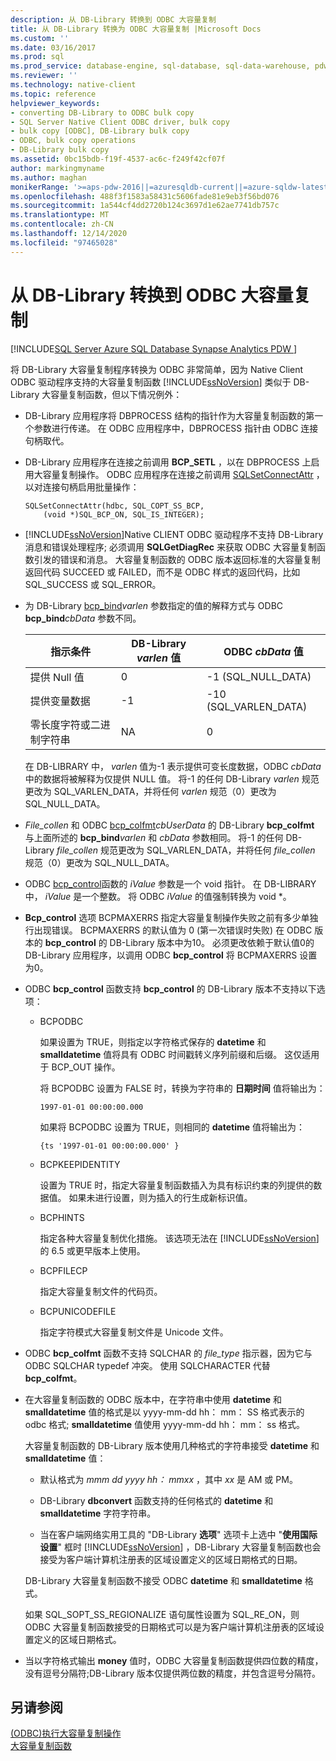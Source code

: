 ```yaml
---
description: 从 DB-Library 转换到 ODBC 大容量复制
title: 从 DB-Library 转换为 ODBC 大容量复制 |Microsoft Docs
ms.custom: ''
ms.date: 03/16/2017
ms.prod: sql
ms.prod_service: database-engine, sql-database, sql-data-warehouse, pdw
ms.reviewer: ''
ms.technology: native-client
ms.topic: reference
helpviewer_keywords:
- converting DB-Library to ODBC bulk copy
- SQL Server Native Client ODBC driver, bulk copy
- bulk copy [ODBC], DB-Library bulk copy
- ODBC, bulk copy operations
- DB-Library bulk copy
ms.assetid: 0bc15bdb-f19f-4537-ac6c-f249f42cf07f
author: markingmyname
ms.author: maghan
monikerRange: '>=aps-pdw-2016||=azuresqldb-current||=azure-sqldw-latest||>=sql-server-2016||>=sql-server-linux-2017||=azuresqldb-mi-current'
ms.openlocfilehash: 488f3f1583a58431c5606fade81e9eb3f56bd076
ms.sourcegitcommit: 1a544cf4dd2720b124c3697d1e62ae7741db757c
ms.translationtype: MT
ms.contentlocale: zh-CN
ms.lasthandoff: 12/14/2020
ms.locfileid: "97465028"
---
```

# <a name="converting-from-db-library-to-odbc-bulk-copy"></a>从 DB-Library 转换到 ODBC 大容量复制
[!INCLUDE[SQL Server Azure SQL Database Synapse Analytics PDW ](../../includes/applies-to-version/sql-asdb-asdbmi-asa-pdw.md)]

  将 DB-Library 大容量复制程序转换为 ODBC 非常简单，因为 Native Client ODBC 驱动程序支持的大容量复制函数 [!INCLUDE[ssNoVersion](../../includes/ssnoversion-md.md)] 类似于 DB-Library 大容量复制函数，但以下情况例外：  
  
-   DB-Library 应用程序将 DBPROCESS 结构的指针作为大容量复制函数的第一个参数进行传递。 在 ODBC 应用程序中，DBPROCESS 指针由 ODBC 连接句柄取代。  
  
-   DB-Library 应用程序在连接之前调用 **BCP_SETL** ，以在 DBPROCESS 上启用大容量复制操作。 ODBC 应用程序在连接之前调用 [SQLSetConnectAttr](../../relational-databases/native-client-odbc-api/sqlsetconnectattr.md) ，以对连接句柄启用批量操作：  
  
    ```  
    SQLSetConnectAttr(hdbc, SQL_COPT_SS_BCP,  
        (void *)SQL_BCP_ON, SQL_IS_INTEGER);  
    ```  
  
-   [!INCLUDE[ssNoVersion](../../includes/ssnoversion-md.md)]Native CLIENT ODBC 驱动程序不支持 DB-Library 消息和错误处理程序; 必须调用 **SQLGetDiagRec** 来获取 ODBC 大容量复制函数引发的错误和消息。 大容量复制函数的 ODBC 版本返回标准的大容量复制返回代码 SUCCEED 或 FAILED，而不是 ODBC 样式的返回代码，比如 SQL_SUCCESS 或 SQL_ERROR。  
  
-   为 DB-Library [bcp_bind](../../relational-databases/native-client-odbc-extensions-bulk-copy-functions/bcp-bind.md)*varlen* 参数指定的值的解释方式与 ODBC **bcp_bind**_cbData_ 参数不同。  
  
    |指示条件|DB-Library *varlen* 值|ODBC *cbData* 值|  
    |-------------------------|--------------------------------|-------------------------|  
    |提供 Null 值|0|-1 (SQL_NULL_DATA)|  
    |提供变量数据|-1|-10 (SQL_VARLEN_DATA)|  
    |零长度字符或二进制字符串|NA|0|  
  
     在 DB-LIBRARY 中， *varlen* 值为-1 表示提供可变长度数据，ODBC *cbData* 中的数据将被解释为仅提供 NULL 值。 将-1 的任何 DB-Library *varlen* 规范更改为 SQL_VARLEN_DATA，并将任何 *varlen* 规范（0）更改为 SQL_NULL_DATA。  
  
-   _File_collen_ 和 ODBC [bcp_colfmt](../../relational-databases/native-client-odbc-extensions-bulk-copy-functions/bcp-colfmt.md)*cbUserData* 的 DB-Library **bcp_colfmt** 与上面所述的 **bcp_bind**_varlen_ 和 *cbData* 参数相同。 将-1 的任何 DB-Library *file_collen* 规范更改为 SQL_VARLEN_DATA，并将任何 *file_collen* 规范（0）更改为 SQL_NULL_DATA。  
  
-   ODBC [bcp_control](../../relational-databases/native-client-odbc-extensions-bulk-copy-functions/bcp-control.md)函数的 *iValue* 参数是一个 void 指针。 在 DB-LIBRARY 中， *iValue* 是一个整数。 将 ODBC *iValue* 的值强制转换为 void *。  
  
-   **Bcp_control** 选项 BCPMAXERRS 指定大容量复制操作失败之前有多少单独行出现错误。 BCPMAXERRS 的默认值为 0 (第一次错误时失败) 在 ODBC 版本的 **bcp_control** 的 DB-Library 版本中为10。 必须更改依赖于默认值0的 DB-Library 应用程序，以调用 ODBC **bcp_control** 将 BCPMAXERRS 设置为0。  
  
-   ODBC **bcp_control** 函数支持 **bcp_control** 的 DB-Library 版本不支持以下选项：  
  
    -   BCPODBC  
  
         如果设置为 TRUE，则指定以字符格式保存的 **datetime** 和 **smalldatetime** 值将具有 ODBC 时间戳转义序列前缀和后缀。 这仅适用于 BCP_OUT 操作。  
  
         将 BCPODBC 设置为 FALSE 时，转换为字符串的 **日期时间** 值将输出为：  
  
        ```  
        1997-01-01 00:00:00.000  
        ```  
  
         如果将 BCPODBC 设置为 TRUE，则相同的 **datetime** 值将输出为：  
  
        ```  
        {ts '1997-01-01 00:00:00.000' }  
        ```  
  
    -   BCPKEEPIDENTITY  
  
         设置为 TRUE 时，指定大容量复制函数插入为具有标识约束的列提供的数据值。 如果未进行设置，则为插入的行生成新标识值。  
  
    -   BCPHINTS  
  
         指定各种大容量复制优化措施。 该选项无法在 [!INCLUDE[ssNoVersion](../../includes/ssnoversion-md.md)] 的 6.5 或更早版本上使用。  
  
    -   BCPFILECP  
  
         指定大容量复制文件的代码页。  
  
    -   BCPUNICODEFILE  
  
         指定字符模式大容量复制文件是 Unicode 文件。  
  
-   ODBC **bcp_colfmt** 函数不支持 SQLCHAR 的 *file_type* 指示器，因为它与 ODBC SQLCHAR typedef 冲突。 使用 SQLCHARACTER 代替 **bcp_colfmt**。  
  
-   在大容量复制函数的 ODBC 版本中，在字符串中使用 **datetime** 和 **smalldatetime** 值的格式是以 yyyy-mm-dd hh： mm： SS 格式表示的 odbc 格式; **smalldatetime** 值使用 yyyy-mm-dd hh： mm： ss 格式。  
  
     大容量复制函数的 DB-Library 版本使用几种格式的字符串接受 **datetime** 和 **smalldatetime** 值：  
  
    -   默认格式为 *mmm dd yyyy hh： mmxx* ，其中 *xx* 是 AM 或 PM。  
  
    -   DB-Library **dbconvert** 函数支持的任何格式的 **datetime** 和 **smalldatetime** 字符字符串。  
  
    -   当在客户端网络实用工具的 "DB-Library **选项**" 选项卡上选中 "**使用国际设置**" 框时 [!INCLUDE[ssNoVersion](../../includes/ssnoversion-md.md)] ，DB-Library 大容量复制函数也会接受为客户端计算机注册表的区域设置定义的区域日期格式的日期。  
  
     DB-Library 大容量复制函数不接受 ODBC **datetime** 和 **smalldatetime** 格式。  
  
     如果 SQL_SOPT_SS_REGIONALIZE 语句属性设置为 SQL_RE_ON，则 ODBC 大容量复制函数接受的日期格式可以是为客户端计算机注册表的区域设置定义的区域日期格式。  
  
-   当以字符格式输出 **money** 值时，ODBC 大容量复制函数提供四位数的精度，没有逗号分隔符;DB-Library 版本仅提供两位数的精度，并包含逗号分隔符。  
  
## <a name="see-also"></a>另请参阅  
 [&#40;ODBC&#41;执行大容量复制操作 ](../../relational-databases/native-client-odbc-bulk-copy-operations/performing-bulk-copy-operations-odbc.md)   
 [大容量复制函数](../../relational-databases/native-client-odbc-extensions-bulk-copy-functions/sql-server-driver-extensions-bulk-copy-functions.md)  
  
  
